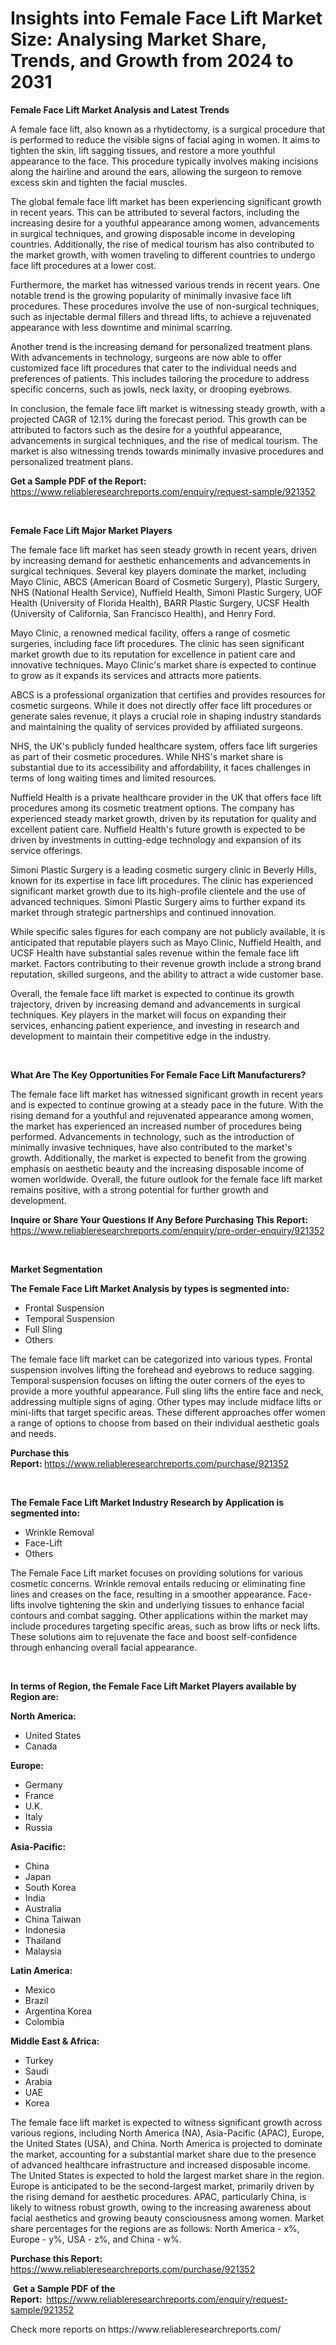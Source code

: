 <p><h1>Insights into Female Face Lift Market Size: Analysing Market Share, Trends, and Growth from 2024 to 2031</h1></p><p><strong>Female Face Lift Market Analysis and Latest Trends</strong></p>
<p><p>A female face lift, also known as a rhytidectomy, is a surgical procedure that is performed to reduce the visible signs of facial aging in women. It aims to tighten the skin, lift sagging tissues, and restore a more youthful appearance to the face. This procedure typically involves making incisions along the hairline and around the ears, allowing the surgeon to remove excess skin and tighten the facial muscles.</p><p>The global female face lift market has been experiencing significant growth in recent years. This can be attributed to several factors, including the increasing desire for a youthful appearance among women, advancements in surgical techniques, and growing disposable income in developing countries. Additionally, the rise of medical tourism has also contributed to the market growth, with women traveling to different countries to undergo face lift procedures at a lower cost.</p><p>Furthermore, the market has witnessed various trends in recent years. One notable trend is the growing popularity of minimally invasive face lift procedures. These procedures involve the use of non-surgical techniques, such as injectable dermal fillers and thread lifts, to achieve a rejuvenated appearance with less downtime and minimal scarring.</p><p>Another trend is the increasing demand for personalized treatment plans. With advancements in technology, surgeons are now able to offer customized face lift procedures that cater to the individual needs and preferences of patients. This includes tailoring the procedure to address specific concerns, such as jowls, neck laxity, or drooping eyebrows.</p><p>In conclusion, the female face lift market is witnessing steady growth, with a projected CAGR of 12.1% during the forecast period. This growth can be attributed to factors such as the desire for a youthful appearance, advancements in surgical techniques, and the rise of medical tourism. The market is also witnessing trends towards minimally invasive procedures and personalized treatment plans.</p></p>
<p><strong>Get a Sample PDF of the Report:&nbsp;</strong> <a href="https://www.reliableresearchreports.com/enquiry/request-sample/921352">https://www.reliableresearchreports.com/enquiry/request-sample/921352</a></p>
<p>&nbsp;</p>
<p><strong>Female Face Lift Major Market Players</strong></p>
<p><p>The female face lift market has seen steady growth in recent years, driven by increasing demand for aesthetic enhancements and advancements in surgical techniques. Several key players dominate the market, including Mayo Clinic, ABCS (American Board of Cosmetic Surgery), Plastic Surgery, NHS (National Health Service), Nuffield Health, Simoni Plastic Surgery, UOF Health (University of Florida Health), BARR Plastic Surgery, UCSF Health (University of California, San Francisco Health), and Henry Ford.</p><p>Mayo Clinic, a renowned medical facility, offers a range of cosmetic surgeries, including face lift procedures. The clinic has seen significant market growth due to its reputation for excellence in patient care and innovative techniques. Mayo Clinic's market share is expected to continue to grow as it expands its services and attracts more patients.</p><p>ABCS is a professional organization that certifies and provides resources for cosmetic surgeons. While it does not directly offer face lift procedures or generate sales revenue, it plays a crucial role in shaping industry standards and maintaining the quality of services provided by affiliated surgeons.</p><p>NHS, the UK's publicly funded healthcare system, offers face lift surgeries as part of their cosmetic procedures. While NHS's market share is substantial due to its accessibility and affordability, it faces challenges in terms of long waiting times and limited resources.</p><p>Nuffield Health is a private healthcare provider in the UK that offers face lift procedures among its cosmetic treatment options. The company has experienced steady market growth, driven by its reputation for quality and excellent patient care. Nuffield Health's future growth is expected to be driven by investments in cutting-edge technology and expansion of its service offerings.</p><p>Simoni Plastic Surgery is a leading cosmetic surgery clinic in Beverly Hills, known for its expertise in face lift procedures. The clinic has experienced significant market growth due to its high-profile clientele and the use of advanced techniques. Simoni Plastic Surgery aims to further expand its market through strategic partnerships and continued innovation.</p><p>While specific sales figures for each company are not publicly available, it is anticipated that reputable players such as Mayo Clinic, Nuffield Health, and UCSF Health have substantial sales revenue within the female face lift market. Factors contributing to their revenue growth include a strong brand reputation, skilled surgeons, and the ability to attract a wide customer base.</p><p>Overall, the female face lift market is expected to continue its growth trajectory, driven by increasing demand and advancements in surgical techniques. Key players in the market will focus on expanding their services, enhancing patient experience, and investing in research and development to maintain their competitive edge in the industry.</p></p>
<p>&nbsp;</p>
<p><strong>What Are The Key Opportunities For Female Face Lift Manufacturers?</strong></p>
<p><p>The female face lift market has witnessed significant growth in recent years and is expected to continue growing at a steady pace in the future. With the rising demand for a youthful and rejuvenated appearance among women, the market has experienced an increased number of procedures being performed. Advancements in technology, such as the introduction of minimally invasive techniques, have also contributed to the market's growth. Additionally, the market is expected to benefit from the growing emphasis on aesthetic beauty and the increasing disposable income of women worldwide. Overall, the future outlook for the female face lift market remains positive, with a strong potential for further growth and development.</p></p>
<p><strong>Inquire or Share Your Questions If Any Before Purchasing This Report:</strong> <a href="https://www.reliableresearchreports.com/enquiry/pre-order-enquiry/921352">https://www.reliableresearchreports.com/enquiry/pre-order-enquiry/921352</a></p>
<p>&nbsp;</p>
<p><strong>Market Segmentation</strong></p>
<p><strong>The Female Face Lift Market Analysis by types is segmented into:</strong></p>
<p><ul><li>Frontal Suspension</li><li>Temporal Suspension</li><li>Full Sling</li><li>Others</li></ul></p>
<p><p>The female face lift market can be categorized into various types. Frontal suspension involves lifting the forehead and eyebrows to reduce sagging. Temporal suspension focuses on lifting the outer corners of the eyes to provide a more youthful appearance. Full sling lifts the entire face and neck, addressing multiple signs of aging. Other types may include midface lifts or mini-lifts that target specific areas. These different approaches offer women a range of options to choose from based on their individual aesthetic goals and needs.</p></p>
<p><strong>Purchase this Report:&nbsp;</strong><a href="https://www.reliableresearchreports.com/purchase/921352">https://www.reliableresearchreports.com/purchase/921352</a></p>
<p>&nbsp;</p>
<p><strong>The Female Face Lift Market Industry Research by Application is segmented into:</strong></p>
<p><ul><li>Wrinkle Removal</li><li>Face-Lift</li><li>Others</li></ul></p>
<p><p>The Female Face Lift market focuses on providing solutions for various cosmetic concerns. Wrinkle removal entails reducing or eliminating fine lines and creases on the face, resulting in a smoother appearance. Face-lifts involve tightening the skin and underlying tissues to enhance facial contours and combat sagging. Other applications within the market may include procedures targeting specific areas, such as brow lifts or neck lifts. These solutions aim to rejuvenate the face and boost self-confidence through enhancing overall facial appearance.</p></p>
<p>&nbsp;</p>
<p><strong>In terms of Region, the Female Face Lift Market Players available by Region are:</strong></p>
<p>
    <p> <strong> North America: </strong>
        <ul>
            <li>United States</li>
            <li>Canada</li>
        </ul>
        </p> 
    <p> <strong> Europe: </strong>
        <ul>
            <li>Germany</li>
            <li>France</li>
            <li>U.K.</li>
            <li>Italy</li>
            <li>Russia</li>
        </ul>
        </p> 
    <p> <strong> Asia-Pacific: </strong>
        <ul>
            <li>China</li>
            <li>Japan</li>
            <li>South Korea</li>
            <li>India</li>
            <li>Australia</li>
            <li>China Taiwan</li>
            <li>Indonesia</li>
            <li>Thailand</li>
            <li>Malaysia</li>
        </ul>
        </p> 
    <p> <strong> Latin America: </strong>
        <ul>
            <li>Mexico</li>
            <li>Brazil</li>
            <li>Argentina Korea</li>
            <li>Colombia</li>
        </ul>
        </p> 
    <p> <strong> Middle East & Africa: </strong>
        <ul>
            <li>Turkey</li>
            <li>Saudi</li>
            <li>Arabia</li>
            <li>UAE</li>
            <li>Korea</li>
        </ul>
    </p>
    </p>
<p><p>The female face lift market is expected to witness significant growth across various regions, including North America (NA), Asia-Pacific (APAC), Europe, the United States (USA), and China. North America is projected to dominate the market, accounting for a substantial market share due to the presence of advanced healthcare infrastructure and increased disposable income. The United States is expected to hold the largest market share in the region. Europe is anticipated to be the second-largest market, primarily driven by the rising demand for aesthetic procedures. APAC, particularly China, is likely to witness robust growth, owing to the increasing awareness about facial aesthetics and growing beauty consciousness among women. Market share percentages for the regions are as follows: North America - x%, Europe - y%, USA - z%, and China - w%.</p></p>
<p><strong>Purchase this Report: </strong><a href="https://www.reliableresearchreports.com/purchase/921352">https://www.reliableresearchreports.com/purchase/921352</a></p>
<p>&nbsp;<strong>Get a Sample PDF of the Report:&nbsp;&nbsp;</strong><a href="https://www.reliableresearchreports.com/enquiry/request-sample/921352">https://www.reliableresearchreports.com/enquiry/request-sample/921352</a></p>
<p><strong></strong></p>
<p>Check more reports on https://www.reliableresearchreports.com/</p>